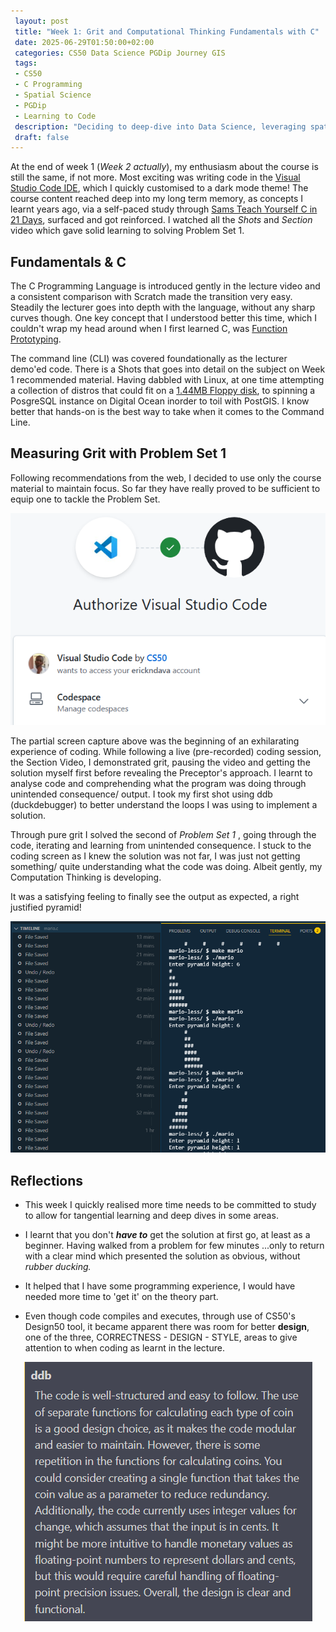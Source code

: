 ```yaml
---
 layout: post
 title: "Week 1: Grit and Computational Thinking Fundamentals with C"
 date: 2025-06-29T01:50:00+02:00
 categories: CS50 Data Science PGDip Journey GIS
 tags: 
 - CS50
 - C Programming
 - Spatial Science
 - PGDip
 - Learning to Code
 description: "Deciding to deep-dive into Data Science, leveraging spatial data expertise and writing about the break." 
 draft: false
--- 
```


At the end of week 1 (*Week 2 actually*), my enthusiasm about the course is still the same, if not more. Most exciting was writing code in the [Visual Studio Code IDE](https://code.visualstudio.com/), which I quickly customised to a dark mode theme! The course content reached deep into my long term memory, as concepts I learnt years ago, via a self-paced study through [Sams Teach Yourself C in 21 Days](https://www.amazon.com/Sams-Teach-Yourself-Days-6th/dp/0672324482), surfaced and got reinforced. I watched all the *Shots* and *Section* video which gave solid learning to solving Problem Set 1.


## Fundamentals & C
The C Programming Language is introduced gently in the lecture video and a consistent comparison with Scratch made the transition very easy. Steadily the lecturer goes into depth with the language, without any sharp curves though. One key concept that I understood better this time, which I couldn't wrap my head around when I first learned C, was [Function Prototyping](https://en.wikipedia.org/wiki/Function_prototype).

The command line (CLI) was covered foundationally as the lecturer demo'ed code. There is a Shots that goes into detail on the subject on Week 1 recommended material. Having dabbled with Linux, at one time attempting a collection of distros that could fit on a [1.44MB Floppy disk](https://lunduke.substack.com/p/3-linux-distributions-that-fit-on), to spinning a PosgreSQL instance on Digital Ocean inorder to toil with PostGIS. I know better that hands-on is the best way to take when it comes to the Command Line.

## Measuring Grit with Problem Set 1
Following recommendations from the web, I decided to use only the course material to maintain focus. So far they have really proved to be sufficient to equip one to tackle the Problem Set.
<p align="center"><img src="/images/authorize_vscode.PNG" alt="Authorise VS Code to GitHub"/></p>

The partial screen capture above was the beginning of an exhilarating experience of coding.  While following a live (pre-recorded) coding session, the Section Video, I demonstrated grit, pausing the video and getting the solution myself first before revealing the Preceptor's approach. I learnt to analyse code and comprehending what the  program was doing through unintended consequence/ output. I took my first shot using ddb (duckdebugger) to better understand the loops I was using to implement a solution.

Through pure grit I solved the second of *Problem Set 1* , going through the code, iterating and learning from unintended consequence. I stuck to the coding screen as I knew the solution was not far, I was just not getting something/ quite understanding what the code was doing. Albeit gently, my Computation Thinking is developing.

It was a satisfying feeling to finally see the output as expected, a right justified pyramid!
<p align="center"><img src="/images/right-aligned_pyramid_finally.png" alt="Problem Set 1 Output"/></p>

## Reflections
- This week I quickly realised more time needs to be committed to study to allow for tangential learning and deep dives in some areas.

- I learnt that you don't ***have to*** get the solution at first go, at least as a beginner. Having walked from a problem for  few minutes ...only to return with a clear mind which presented the solution as obvious, without *rubber ducking.*

- It helped that I have some programming experience, I would have needed more time to 'get it' on the theory part.

- Even though code compiles and executes, through use of CS50's Design50 tool, it became apparent there was room for better **design**, one of the three, CORRECTNESS - DESIGN - STYLE, areas to give attention to when coding as learnt in the lecture.
<p align="center"><img src="/images/coins_calculator_design50.png" alt="Room for better design Design50"/></p>
